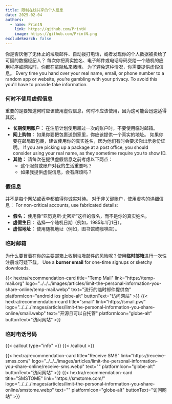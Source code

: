 ```yaml
---
title: 限制在线共享的个人信息
date: 2025-02-04
authors:
  - name: PrintN
    link: https://github.com/PrintN
    image: https://github.com/PrintN.png
excludeSearch: false
---
```


你是否厌倦了无休止的垃圾邮件、自动拨打电话，或者发现你的个人数据被卖给了可疑的数据经纪人？ 每次你把真实姓名、电子邮件或电话号码交给一个随机的应用程序或网站时，你都在拿隐私来赌博。 为了避免这种情况，你需要提供虚假信息。 Every time you hand over your real name, email, or phone number to a random app or website, you’re gambling with your privacy. To avoid this you'll have to provide fake information.

### 何时不使用虚假信息

重要的是要知道何时应该使用虚假信息，何时不应该使用，因为这可能会迅速适得其反。

- **长期使用账户：** 在注册计划使用超过一次的账户时，不要使用临时邮箱。
- **网上购物：** 如果你要把包裹送到家里，你应该提供一个真实的地址。 如果你要在邮局取包裹，建议使用你的真实姓名，因为他们有时会要求你出示身份证明。 If you are picking up a package at a post office, you should consider using your real name, as they sometime require you to show ID.
- **其他：** 请每次在提供虚假信息之前考虑以下两点：
  - 这个服务或账户对我的生活重要吗？
  - 如果我提供虚假信息，会有麻烦吗？

### 假信息

并不是每个网站或表单都值得你诚实对待。 对于非关键账户，使用虚构的详细信息： For non-critical accounts, use fabricated details:

- **假名：** 使用像“亚历克斯·史密斯”这样的假名，而不是你的真实姓名。
- **虚假生日：** 选择一个随机日期（例如，1985年1月1日）。
- **虚假地址：** 使用随机地址（例如，图书馆或咖啡店）。

### 临时邮箱

为什么要冒着在你的主要邮箱上收到垃圾邮件的风险呢？使用**临时邮箱**进行一次性注册或可疑下载。 Use a **burner email** for one-time signups or sketchy downloads.

<div class="recommendations">
  <div class="grid">
    {{< hextra/recommendation-card title="Temp Mail" link="https://temp-mail.org" logo="../../../images/articles/limit-the-personal-information-you-share-online/temp-mail.webp" text="流行的临时邮件提供商" platformIcon="android ios globe-alt" buttonText="访问网站" >}}
    {{< hextra/recommendation-card title="smail" link="https://smail.pw/" logo="../../../images/articles/limit-the-personal-information-you-share-online/smail.webp" text="开源且可以自托管" platformIcon="globe-alt" buttonText="访问网站" >}}
  </div>
</div>

### 临时电话号码

{{< callout type="info" >}}
{{< /callout >}}

<div class="recommendations">
  <div class="grid">
    {{< hextra/recommendation-card title="Receive SMS" link="https://receive-smss.com/" logo="../../../images/articles/limit-the-personal-information-you-share-online/receive-sms.webp" text="" platformIcon="globe-alt" buttonText="访问网站" >}}
    {{< hextra/recommendation-card title="SMSTOME" link="https://smstome.com/" logo="../../../images/articles/limit-the-personal-information-you-share-online/smstome.webp" text="" platformIcon="globe-alt" buttonText="访问网站" >}}
  </div>
</div>